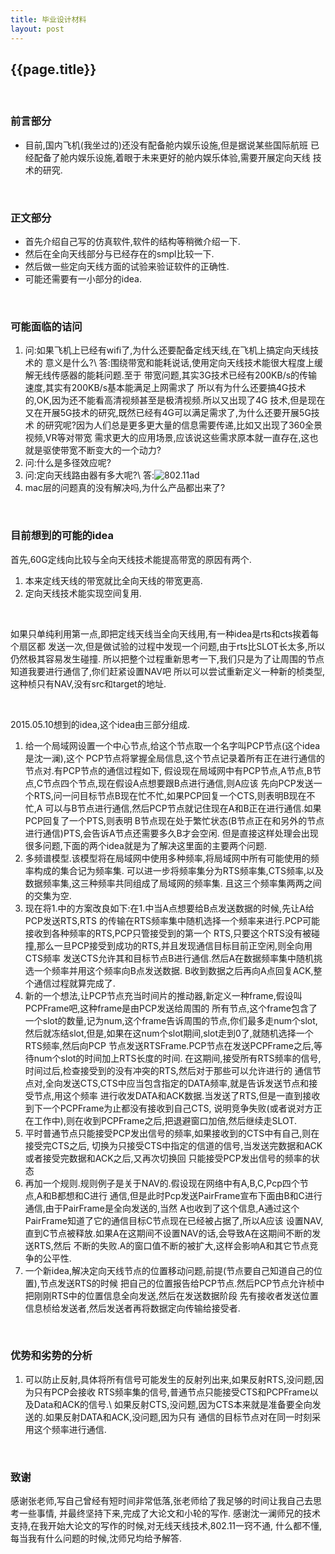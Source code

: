 ```yaml
---
title: 毕业设计材料
layout: post
---
```

## {{page.title}}

<br/>

### 前言部分

* 目前,国内飞机(我坐过的)还没有配备舱内娱乐设施,但是据说某些国际航班
已经配备了舱内娱乐设施,着眼于未来更好的舱内娱乐体验,需要开展定向天线
技术的研究.


<br/>

### 正文部分

* 首先介绍自己写的仿真软件,软件的结构等稍微介绍一下.
* 然后在全向天线部分与已经存在的smpl比较一下.
* 然后做一些定向天线方面的试验来验证软件的正确性.
* 可能还需要有一小部分的idea.

<br/>

### 可能面临的诘问

1. 问:如果飞机上已经有wifi了,为什么还要配备定线天线,在飞机上搞定向天线技术的
意义是什么?\\
答:围绕带宽和能耗说话,使用定向天线技术能很大程度上缓解无线传感器的能耗问题.至于
带宽问题,其实3G技术已经有200KB/s的传输速度,其实有200KB/s基本能满足上网需求了
所以有为什么还要搞4G技术的,OK,因为还不能看高清视频甚至是极清视频.所以又出现了4G
技术,但是现在又在开展5G技术的研究,既然已经有4G可以满足需求了,为什么还要开展5G技术
的研究呢?因为人们总是更多更大量的信息需要传递,比如又出现了360全景视频,VR等对带宽
需求更大的应用场景,应该说这些需求原本就一直存在,这也就是驱使带宽不断变大的一个动力?
2. 问:什么是多径效应呢?
3. 问:定向天线路由器有多大呢?\\
答:![802.11ad](http://img1.cache.netease.com/catchpic/E/E0/E0FE383DCC3C6E73BB5754D850BC5548.jpg)
4. mac层的问题真的没有解决吗,为什么产品都出来了?

<br/>

### 目前想到的可能的idea
首先,60G定线向比较与全向天线技术能提高带宽的原因有两个.

1. 本来定线天线的带宽就比全向天线的带宽更高.
2. 定向天线技术能实现空间复用.

<br/>

如果只单纯利用第一点,即把定线天线当全向天线用,有一种idea是rts和cts挨着每个扇区都
发送一次,但是做试验的过程中发现一个问题,由于rts比SLOT长太多,所以仍然极其容易发生碰撞.
所以把整个过程重新思考一下,我们只是为了让周围的节点知道我要进行通信了,你们赶紧设置NAV吧
所以可以尝试重新定义一种新的桢类型,这种桢只有NAV,没有src和target的地址.

<br/>

2015.05.10想到的idea,这个idea由三部分组成.

1. 给一个局域网设置一个中心节点,给这个节点取一个名字叫PCP节点(这个idea是沈一澜),这个
PCP节点将掌握全局信息,这个节点记录着所有正在进行通信的节点对.有PCP节点的通信过程如下,
假设现在局域网中有PCP节点,A节点,B节点,C节点四个节点,现在假设A点想要跟B点进行通信,则A应该
先向PCP发送一个RTS,问一问目标节点B现在忙不忙,如果PCP回复一个CTS,则表明B现在不忙,A
可以与B节点进行通信,然后PCP节点就记住现在A和B正在进行通信.如果PCP回复了一个PTS,则表明
B节点现在处于繁忙状态(B节点正在和另外的节点进行通信)PTS,会告诉A节点还需要多久B才会空闲.
但是直接这样处理会出现很多问题,下面的两个idea就是为了解决这里面的主要两个问题.
2. 多频谱模型.该模型将在局域网中使用多种频率,将局域网中所有可能使用的频率构成的集合记为频率集.
可以进一步将频率集分为RTS频率集,CTS频率,以及数据频率集,这三种频率共同组成了局域网的频率集.
且这三个频率集两两之间的交集为空.
3. 现在将1.中的方案改良如下:在1.中当A点想要给B点发送数据的时候,先让A给PCP发送RTS,RTS
的传输在RTS频率集中随机选择一个频率来进行.PCP可能接收到各种频率的RTS,PCP只管接受到的第一个
RTS,只要这个RTS没有被碰撞,那么一旦PCP接受到成功的RTS,并且发现通信目标目前正空闲,则全向用CTS频率
发送CTS允许其和目标节点B进行通信.然后A在数据频率集中随机挑选一个频率并用这个频率向B点发送数据.
B收到数据之后再向A点回复ACK,整个通信过程就算完成了.
4. 新的一个想法,让PCP节点充当时间片的推动器,新定义一种frame,假设叫PCPFrame吧,这种frame是由PCP发送给周围的
所有节点,这个frame包含了一个slot的数量,记为num,这个frame告诉周围的节点,你们最多走num个slot,
然后就冻结slot,但是,如果在这num个slot期间,slot走到0了,就随机选择一个RTS频率,然后向PCP
节点发送RTSFrame.PCP节点在发送PCPFrame之后,等待num个slot的时间加上RTS长度的时间.
在这期间,接受所有RTS频率的信号,时间过后,检查接受到的没有冲突的RTS,然后对于那些可以允许进行的
通信节点对,全向发送CTS,CTS中应当包含指定的DATA频率,就是告诉发送节点和接受节点,用这个频率
进行收发DATA和ACK数据.当发送了RTS,但是一直到接收到下一个PCPFrame为止都没有接收到自己CTS,
说明竞争失败(或者说对方正在工作中),则在收到PCPFrame之后,把退避窗口加倍,然后继续走SLOT.
5. 平时普通节点只能接受PCP发出信号的频率,如果接收到的CTS中有自己,则在接受完CTS之后,
切换为只接受CTS中指定的信道的信号,当发送完数据和ACK或者接受完数据和ACK之后,又再次切换回
只能接受PCP发出信号的频率的状态
6. 再加一个规则.规则例子是关于NAV的.假设现在网络中有A,B,C,Pcp四个节点,A和B都想和C进行
通信,但是此时Pcp发送PairFrame宣布下面由B和C进行通信,由于PairFrame是全向发送的,当然
A也收到了这个信息,A通过这个PairFrame知道了它的通信目标C节点现在已经被占据了,所以A应该
设置NAV,直到C节点被释放.如果A在这期间不设置NAV的话,会导致A在这期间不断的发送RTS,然后
不断的失败.A的窗口值不断的被扩大,这样会影响A和其它节点竞争的公平性.
7. 一个新idea,解决定向天线节点的位置移动问题,前提(节点要自己知道自己的位置),节点发送RTS的时候
把自己的位置报告给PCP节点.然后PCP节点允许桢中把刚刚RTS中的位置信息全向发送,然后在发送数据阶段
先有接收者发送位置信息桢给发送者,然后发送者再将数据定向传输给接受者.

<br/>

### 优势和劣势的分析

1. 可以防止反射,具体将所有信号可能发生的反射列出来,如果反射RTS,没问题,因为只有PCP会接收
RTS频率集的信号,普通节点只能接受CTS和PCPFrame以及Data和ACK的信号.\\
如果反射CTS,没问题,因为CTS本来就是准备要全向发送的.如果反射DATA和ACK,没问题,因为只有
通信的目标节点对在同一时刻采用这个频率进行通信.

<br/>

### 致谢
感谢张老师,写自己曾经有短时间非常低落,张老师给了我足够的时间让我自己去思考一些事情,
并最终坚持下来,完成了大论文和小轮的写作.
感谢沈一澜师兄的技术支持,在我开始大论文的写作的时候,对无线天线技术,802.11一窍不通,
什么都不懂,每当我有什么问题的时候,沈师兄均给予解答.





